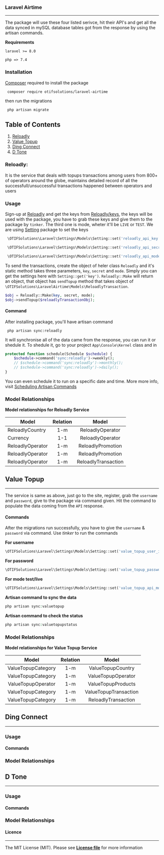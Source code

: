 
### Laravel Airtime
___________________
The package will use these four listed serivce, hit their API's and get all the data synced in
mySQL database tables got from the response by using the artisan commands.

**Requirements**

`laravel >= 8.0`

`php => 7.4`


### Installation
[Composer](https://getcomposer.org/download/) required to install the package

```
 composer require otifsolutions/laravel-airtime
```

then run the migrations

```
 php artisan migrate
```

## Table of Contents
1. [Reloadly](#reloadly)
2. [Value Topup](#value-topup)
3. [Ding Connect](#ding-connect)
4. [D Tone](#d-tone)


### Reloadly:

It is the service that deals with topups transactions among users from 800+ of operators around the globe,
maintains detailed record of all the successfull/unsuccessful transactions happened between operators and users


### Usage

Sign-up at [Reloadly](https://www.reloadly.com/) and get the keys from [Reloadly/keys](https://www.reloadly.com/developers/api-settings),
the keys will be used with the package, you have to grab these keys and give them to the package by `tinker`.
The third one is mode, wheter it'll be `LIVE` or `TEST`. We are using [Setting](https://github.com/otifsolutions/laravel-settings)
package to set the keys

```php
 \OTIFSolutions\Laravel\Settings\Models\Setting::set('reloadly_api_key', 'API Client ID')
```

```php
 \OTIFSolutions\Laravel\Settings\Models\Setting::set('reloadly_api_secret', 'API Client Secret')
```

```php
 \OTIFSolutions\Laravel\Settings\Models\Setting::set('reloadly_api_mode', 'MODE')
```


To send the transactions, create the object of heler class `Reloadly` and it's static method takes three parameters,
`key`, `secret` and `mode`. Simply you can get the settings here with `Setting::get('key')`. `Reloadly::Make` will
return an object, that object has `sendTopup` method that takes object of `\OTIFSolutions\LaravelAirtime\Models\ReloadlyTransaction`.

```php
$obj = Reloadly::Make(key, secret, mode);
$obj->sendTopup($reloadlyTransactionObj);
```



#### Command

After installing package, you'll have artisan command

```
 php artisan sync:reloadly
```

It will synchronise all of the data came from the response, you can run it or shedule it. To shedule it,
go to your project `App\Console\Kernel` class and in

```php
protected function schedule(Schedule $schedule) {
    $schedule->command('sync:reloadly')->weekly();
    // $schedule->command('sync:reloadly')->monthly();
    // $schedule->command('sync:reloadly')->daily();
}
```

You can even schedule it to run on a specific date and time. More more info, visit
[Scheduling Artisan Commands](https://laravel.com/docs/master/scheduling#scheduling-artisan-commands)



### Model Relationships


**Model relationships for Reloadly Service**

| Model           | Relation   |Model               |
| --------------- |:----------:|:------------------:|
| ReloadlyCountry | 1-m        | ReloadlyOperator   |
| Currency        | 1-1        | ReloadlyOperator   |
| ReloadlyOperator| 1-m        | ReloadlyPromotion  |
| ReloadlyOperator| 1-m        | ReloadlyPromotion  |
| ReloadlyOperator| 1-m        | ReloadlyTransaction|



## Value Topup
______________
The service is same as above, just go to the site, register, grab the `username` and `password`,
give to the package via command given. Hit the command to populate the data coming from the `API`
response.


#### Commands
After the migrations run successfully, you have to give the `username` & `password` via command. Use *tinker*
to run the commands

**For username**
```php
\OTIFSolutions\Laravel\Settings\Models\Setting::set('value_topup_user_id', 'userid');
```

**For password**
```php
\OTIFSolutions\Laravel\Settings\Models\Setting::set('value_topup_password', 'password');
```

**For mode test/live**
```php
\OTIFSolutions\Laravel\Settings\Models\Setting::set('value_topup_api_mode', 'MODE');
```

**Artisan command to sync the data**
```php
php artisan sync:valuetopup
```

**Artisan command to check the status**
```php
php artisan sync:valuetopupstatus
```

### Model Relationships

**Model relationships for Value Topup Service**

| Model                | Relation   |Model                  |
| :------------------: |:----------:|:---------------------:|
| ValueTopupCategory   | 1-m        | ValueTopupCountry     |
| ValueTopupCategory   | 1-m        | ValueTopupOperator    |
| ValueTopupOperator   | 1-m        | ValueTopupProducts    |
| ValueTopupCategory   | 1-m        | ValueTopupTransaction |
| ValueTopupCategory   | 1-m        | ReloadlyTransaction   |


## Ding Connect
_______________

### Usage



#### Commands



### Model Relationships




## D Tone
---------

### Usage



#### Commands






### Model Relationships






#### Licence
____________
The MIT License (MIT). Please see [**License file**](https://github.com/otifsolutions/laravel-airtime/blob/main/LICENSE) for more information

